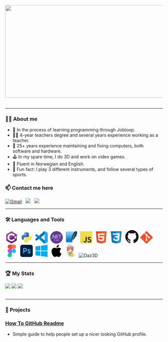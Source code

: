 <picture>
<img src="https://user-images.githubusercontent.com/74038190/225813708-98b745f2-7d22-48cf-9150-083f1b00d6c9.gif" width="525" height="295"/> 
</picture> &nbsp;

---

### 👨‍💻 About me
- 🌱 In the process of learning programming through Jobloop.
- 👨‍🏫 4-year teachers degree and several years experience working as a teacher.
- 💾 25+ years experience maintaining and fixing computers, both software and hardware.
- 🕹️ In my spare time, I do 3D and work on video games.
- 💬 Fluent in Norwegian and English.
- 🥁 Fun fact: I play 3 different instruments, and follow several types of sports.
### 📫 Contact me here
<a href="mailto:hee082024@gmail.com"><img src="https://img.shields.io/badge/Gmail-D14836?&logo=gmail&logoColor=white" height="28px" alt="Gmail"></a> &nbsp;
<a href="https://www.linkedin.com/in/eirik-hellesen-035695305"><img src="https://img.shields.io/badge/LinkedIn-blue?&logo=linkedin&logoColor=white" height="28px"><a/> &nbsp;
<a href="https://discordapp.com/users/1274996964089528396"><img src="https://img.shields.io/badge/discord-5865F2?logo=discord&logoColor=white" height="28px"></a>

---

### 🛠️ Languages and Tools

<div>
  <picture>
    <img src="https://github.com/devicons/devicon/blob/master/icons/csharp/csharp-original.svg" title="C#" alt="C Sharp" width="40" height="40"/>&nbsp;
  </picture>
  <picture>
    <img src="https://github.com/devicons/devicon/blob/master/icons/python/python-original.svg" title="Python" alt="Python" width="40" height="40"/>&nbsp;
  </picture>
  <picture>
    <img src="https://github.com/devicons/devicon/blob/master/icons/vscode/vscode-original.svg" title="VS Code" alt="VS Code" width="40" height="40"/>&nbsp;
  </picture>
  <picture>
    <img src="https://github.com/devicons/devicon/blob/master/icons/dotnetcore/dotnetcore-original.svg" title=".Net Core" alt="Dot Net Core" width="40" height="40"/>&nbsp;
  </picture>
  <picture>
    <img src="https://github.com/devicons/devicon/blob/master/icons/sqlite/sqlite-original.svg" title="SQL Server" alt="SQL Server" width="40" height="40"/>&nbsp;
  </picture>
  <picture>
    <img src="https://github.com/devicons/devicon/blob/master/icons/javascript/javascript-original.svg" title="JavaScript" alt="JavaScript" width="40" height="40"/>&nbsp;
  </picture>
  <picture>
    <img src="https://github.com/devicons/devicon/blob/master/icons/html5/html5-original.svg" title="HTML" alt="HTML" width="40" height="40"/>&nbsp;
  </picture>
  <picture>
    <img src="https://github.com/devicons/devicon/blob/master/icons/css3/css3-original.svg" title="CSS" alt="CSS" width="40" height="40"/>&nbsp;
  </picture>
  <picture>
    <source media="(prefers-color-scheme: dark)" srcset="https://static-00.iconduck.com/assets.00/github-light-icon-2048x1998-m3c0rgap.png" title="GitHub" alt="GitHub" width="40" height="40">
    <img alt="" src="https://github.com/devicons/devicon/blob/master/icons/github/github-original.svg" title="GitHub" alt="GitHub" width="45" height="45">
  </picture>
  <picture>
    <img src="https://github.com/devicons/devicon/blob/master/icons/git/git-original.svg" title="Git" alt="Git" width="40" height="40"/>&nbsp;
  </picture>
  <picture>
    <img src="https://github.com/devicons/devicon/blob/master/icons/figma/figma-original.svg" title="Figma" alt="Figma" width="40" height="40"/>&nbsp;
  </picture>
  <picture>
    <img src="https://github.com/devicons/devicon/blob/master/icons/photoshop/photoshop-original.svg" title="Photoshop" alt="Photoshop" width="40" height="40"/>&nbsp;
  </picture>
  <picture>
    <img src="https://github.com/devicons/devicon/blob/master/icons/windows8/windows8-original.svg" title="Windows" alt="Windows" width="40" height="40"/>&nbsp;
  </picture>
  <picture>
    <source media="(prefers-color-scheme: dark)" srcset="https://www.iconsdb.com/icons/preview/white/apple-xxl.png" title="Apple" alt="Apple" width="40" height="40">
    <img alt="" src="https://github.com/devicons/devicon/blob/master/icons/apple/apple-original.svg" title="Apple" alt="Apple" width="40" height="40">
  </picture>
  <picture>
    <img src="https://github.com/devicons/devicon/blob/master/icons/renpy/renpy-original.svg" title="Renpy" alt="Renpy" width="40" height="40"/>&nbsp;
  </picture>
  <picture>
    <img src="https://cdn2.steamgriddb.com/icon/3204765835133b3580b0f603a5c3b625.png" title="Daz Studio" alt="Daz3D" width="40" height="40"/>&nbsp;
  </picture>
</div>


---

### 🏆 My Stats

<picture id=STATS COUNTER>
  <source
    srcset="https://github-readme-stats.vercel.app/api?username=hee082024kh&show_icons=true&border_color=787878&icon_color=d12e2e&title_color=d12e2e&text_color=8c8c8c&border_radius=10&bg_color=242424" width="45%"
    media="(prefers-color-scheme: dark)"
  />
  <source
    srcset="https://github-readme-stats.vercel.app/api?username=hee082024kh&show_icons=true&border_color=787878&&icon_color=f21f1f&title_color=f21f1f&text_color=636363&border_radius=10&bg_color=ffecd9" width="45%"
    media="(prefers-color-scheme: light), (prefers-color-scheme: no-preference)"
  />
  <img src="https://github-readme-stats.vercel.app/api?username=hee082024kh&show_icons=true" />
</picture>
<picture id=STREAK COUNTER>
  <source
    srcset="https://github-readme-streak-stats.herokuapp.com?user=HEE082024KH&theme=dark&border_radius=10&exclude_days=Sun%2CSat&card_width=467&background=242424&ring=D12E2E&fire=D12E2E&stroke=D12E2E&border=787878&currStreakNum=8C8C8C&currStreakLabel=D12E2E&sideNums=8C8C8C&sideLabels=D12E2E&dates=8C8C8C&excludeDaysLabel=D12E2E" width="45%"
    media="(prefers-color-scheme: dark)"
  />
  <source
    srcset="https://github-readme-streak-stats.herokuapp.com?user=HEE082024KH&border_radius=10&exclude_days=Sun%2CSat&card_width=467&background=ffecd9&border=787878&stroke=F21F1F&ring=F21F1F&fire=F21F1F&currStreakNum=787878&sideNums=F21F1F&currStreakLabel=636363&sideLabels=636363&dates=F21F1F&excludeDaysLabel=F21F1F" width="45%"
    media="(prefers-color-scheme: light), (prefers-color-scheme: no-preference)"
  />
  <img src="https://github-readme-stats.vercel.app/api?username=hee082024kh&show_icons=true" />
</picture>
<picture id=LANGUAGE STATS>
  <source
    srcset="https://github-readme-stats.vercel.app/api/top-langs/?username=HEE082024KH&size_weight=1&count_weight=1&layout=compact&bg_color=242424&title_color=d12e2e&icon_color=d12e2e&text_color=8c8c8c&border_color=787878&border_radius=5"  width="45%"
    media="(prefers-color-scheme: dark)"
  />
  <source
    srcset="https://github-readme-stats.vercel.app/api/top-langs/?username=HEE082024KH&size_weight=1&count_weight=0.5&layout=compact&bg_color=ffecd9&title_color=f21f1f&icon_color=f21f1f&text_color=636363&border_color=787878&border_radius=5" width="45%"
    media="(prefers-color-scheme: light), (prefers-color-scheme: no-preference)"
  />
  <img src="https://github-readme-stats.vercel.app/api?username=hee082024kh&show_icons=true" />
</picture>
<picture id=TROPHIES>
  <source
    srcset="https://github-profile-trophy.vercel.app/?username=hee082024kh&theme=chalk&no-frame=true&row=2&column=4" width="42%"
    media="(prefers-color-scheme: dark)"
  />
  <source
    srcset="https://github-profile-trophy.vercel.app/?username=hee082024kh&no-frame=true&row=2&column=4" width="42%"
    media="(prefers-color-scheme: light), (prefers-color-scheme: no-preference)"
  />
  <img src="" />
</picture>
<br></br>

---

### 📃 Projects
### <a href="https://github.com/HEE082024KH/howto-github-readme">How To GitHub Readme</a>
- Simple guide to help people set up a nicer looking GitHub profile. <br> <br>

##

<picture id=JOKES CARD>
  <source
    srcset="https://readme-jokes.vercel.app/api?&qColor=%23d12e2e&aColor=%238c8c8c&borderColor=%23787878&textColor=%23ffecd9&codeColor=2e41d1&bgColor=#7D2323" alt="Jokes Card" width="45%"
      media="(prefers-color-scheme: dark)"
  />
  <source
    srcset="https://readme-jokes.vercel.app/api?&qColor=%23f21f1f&aColor=%23636363&borderColor=%23787878&textColor=%23ffecd9&codeColor=2e41d1&bgColor=#ffecd9" alt="Jokes Card" width="45%"
    media="(prefers-color-scheme: light), (prefers-color-scheme: no-preference)"
  />
  <img src="" />
</picture>
<br>
<picture id=VIEW COUNTER>
  <source
    srcset="https://komarev.com/ghpvc/?username=your-github-HEE082024KH&color=7D2323"
  />
  <img src="" />
</picture>


<!--

BIO TEXT:
  <p display="inline"> Eager to learn and quick to learn and adapt to new things. Is responsible and able to be both structured and independent, but also flexible while working with others. Able to find solutions when encountering obstacles and able to handle stress well. Prefer keeping things tidy and work systematically.

Was responsible for IT at a school I worked at previously, being in charge of setup and mantainance for 8 school classes, including teachers. Spent a semester abroad in USA attending several IT subjects about ethics, security and Windows-administration.

I am polite and nice, with good spirits and mood, being supportive, including and friendly. Contributes to a good and pleasant working environment.</p>

GITHUB OLD ICON:
  <img src="https://github.com/devicons/devicon/blob/master/icons/github/github-original.svg" title="GitHub" alt="GitHub" width="40" height="40"/>&nbsp;
-->
